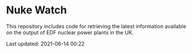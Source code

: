 # Nuke Watch

This repository includes code for retrieving the latest information available on the output of EDF nuclear power plants in the UK.

Last updated: 2021-06-14 00:22